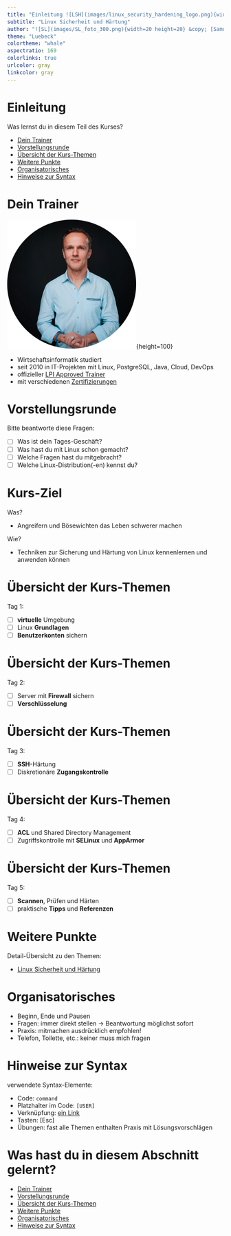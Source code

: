 ```yaml
---
title: "Einleitung ![LSH](images/linux_security_hardening_logo.png){width=20 height=20}"
subtitle: "Linux Sicherheit und Härtung"
author: "![SL](images/SL_foto_300.png){width=20 height=20} &copy; [Samuel Lenk](https://linux-trainings.de/)"
theme: "Luebeck"
colortheme: "whale"
aspectratio: 169
colorlinks: true
urlcolor: gray
linkcolor: gray
---
```


# Einleitung

Was lernst du in diesem Teil des Kurses?

<!-- TOC -->
* [Dein Trainer](#dein-trainer)
* [Vorstellungsrunde](#vorstellungsrunde)
* [Übersicht der Kurs-Themen](#übersicht-der-kurs-themen)
* [Weitere Punkte](#weitere-punkte)
* [Organisatorisches](#organisatorisches)
* [Hinweise zur Syntax](#hinweise-zur-syntax)
<!-- TOC -->

# Dein Trainer

![Samuel Lenk](images/SL_foto_300.png){height=100}

- Wirtschaftsinformatik studiert
- seit 2010 in IT-Projekten mit Linux, PostgreSQL, Java, Cloud, DevOps
- offizieller [LPI Approved Trainer](https://people.lpi.org/m/LPI000594457)
- mit verschiedenen [Zertifizierungen](https://www.credly.com/users/samuel-lenk/badges#credly)

# Vorstellungsrunde

Bitte beantworte diese Fragen:

- [ ] Was ist dein Tages-Geschäft?
- [ ] Was hast du mit Linux schon gemacht?
- [ ] Welche Fragen hast du mitgebracht?
- [ ] Welche Linux-Distribution(-en) kennst du?

# Kurs-Ziel

Was?

- Angreifern und Bösewichten das Leben schwerer machen

Wie?

- Techniken zur Sicherung und Härtung von Linux kennenlernen und anwenden können

# Übersicht der Kurs-Themen

Tag 1:

- [ ] **virtuelle** Umgebung
- [ ] Linux **Grundlagen**
- [ ] **Benutzerkonten** sichern

# Übersicht der Kurs-Themen

Tag 2:

- [ ] Server mit **Firewall** sichern
- [ ] **Verschlüsselung**

# Übersicht der Kurs-Themen

Tag 3:

- [ ] **SSH**-Härtung
- [ ] Diskretionäre **Zugangskontrolle**

# Übersicht der Kurs-Themen

Tag 4:

- [ ] **ACL** und Shared Directory Management
- [ ] Zugriffskontrolle mit **SELinux** und **AppArmor**

# Übersicht der Kurs-Themen

Tag 5:

- [ ] **Scannen**, Prüfen und Härten
- [ ] praktische **Tipps** und **Referenzen**

# Weitere Punkte

Detail-Übersicht zu den Themen:

- [Linux Sicherheit und Härtung](https://linux-trainings.de/linux-sicherheit-und-h%C3%A4rtung/)

# Organisatorisches

- Beginn, Ende und Pausen
- Fragen: immer direkt stellen → Beantwortung möglichst sofort
- Praxis: mitmachen ausdrücklich empfohlen!
- Telefon, Toilette, etc.: keiner muss mich fragen

# Hinweise zur Syntax

verwendete Syntax-Elemente:

- Code: ```command```
- Platzhalter im Code: ```[USER]```
- Verknüpfung: [ein Link](https://linkedin.com/in/samuel-lenk/)
- Tasten: [Esc]
- Übungen: fast alle Themen enthalten Praxis mit Lösungsvorschlägen

# Was hast du in diesem Abschnitt gelernt?

<!-- TOC -->
* [Dein Trainer](#dein-trainer)
* [Vorstellungsrunde](#vorstellungsrunde)
* [Übersicht der Kurs-Themen](#übersicht-der-kurs-themen)
* [Weitere Punkte](#weitere-punkte)
* [Organisatorisches](#organisatorisches)
* [Hinweise zur Syntax](#hinweise-zur-syntax)
<!-- TOC -->
